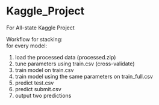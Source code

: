 # Kaggle_Project
For All-state Kaggle Project

Workflow for stacking:  
for every model:
  1. load the processed data (processed.zip)
  2. tune parameters using train.csv (cross-validate)
  2. train model on train.csv
  3. train model using the same parameters on train_full.csv
  4. predict test.csv
  5. predict submit.csv
  6. output two predictions
